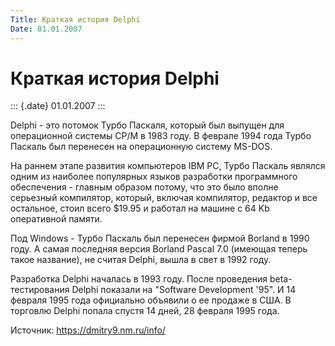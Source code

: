 ```yaml
---
Title: Краткая история Delphi
Date: 01.01.2007
---
```



Краткая история Delphi
======================

::: {.date}
01.01.2007
:::

Delphi - это потомок Турбо Паскаля, который был выпущен для операционной
системы CP/M в 1983 году. В феврале 1994 года Турбо Паскаль был
перенесен на операционную систему MS-DOS.

На раннем этапе развития компьютеров IBM PC, Турбо Паскаль являлся одним
из наиболее популярных языков разработки программного обеспечения -
главным образом потому, что это было вполне серьезный компилятор,
который, включая компилятор, редактор и все остальное, стоил всего
$19.95 и работал на машине с 64 Kb оперативной памяти.

Под Windows - Турбо Паскаль был перенесен фирмой Borland в 1990 году. А
самая последняя версия Borland Pascal 7.0 (имеющая теперь такое
название), не считая Delphi, вышла в свет в 1992 году.

Разработка Delphi началась в 1993 году. После проведения
beta-тестирования Delphi показали на "Software Development \'95". И 14
февраля 1995 года официально объявили о ее продаже в США. В торговлю
Delphi попала спустя 14 дней, 28 февраля 1995 года.

Источник: <https://dmitry9.nm.ru/info/>
